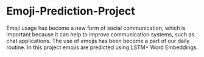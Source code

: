 # Emoji-Prediction-Project
Emoji usage has become a new form of social communication, which is important because it can help to improve communication systems, such as chat applications.
The use of emojis has been become a part of our daily routine.
In this project emojis are predicted using LSTM+ Word Embeddings.
